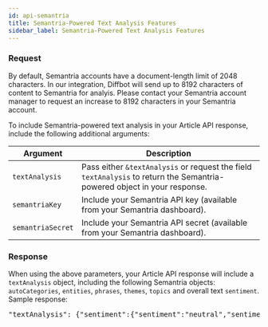 ```yaml
---
id: api-semantria
title: Semantria-Powered Text Analysis Features
sidebar_label: Semantria-Powered Text Analysis Features
---
```


<div id="docBody"><h3 id="request">Request</h3><div class="alert alert-warning">By default, Semantria accounts have a document-length limit of 2048 characters. In our integration, Diffbot will send up to 8192 characters of content to Semantria for analyis. Please contact your Semantria account manager to request an increase to 8192 characters in your Semantria account.</div><p>To include Semantria-powered text analysis in your Article API response, include the following additional arguments:</p><!--{arguments}--><table class="controls table table-bordered" id="arguments" border="0" cellpadding="5"><thead><tr><th>Argument</th><th>Description</th></tr></thead><tr><td class=""><code>textAnalysis</code></td><td class=" default"><div>Pass either <code>&amp;textAnalysis</code> or request the field <code>textAnalysis</code> to return the Semantria-powered object in your response.</div></td></tr><tr><td class=""><code>semantriaKey</code></td><td class=" default"><div>Include your Semantria API key (available from your Semantria dashboard).</div></td></tr><tr><td class=""><code>semantriaSecret</code></td><td class=" default"><div>Include your Semantria API secret (available from your Semantria dashboard).</div></td></tr></table><!--{endarguments}--><h3 id="response">Response</h3><p>When using the above parameters, your Article API response will include a <code>textAnalysis</code> object, including the following Semantria objects: <code>autoCategories</code>, <code>entities</code>, <code>phrases</code>,  <code>themes</code>, <code>topics</code> and overall text <code>sentiment</code>. Sample response:</p><div class="indent"><pre class="code">"textAnalysis": {"sentiment":{"sentiment":"neutral","sentiment_score":0.16984577},"topics":[{"sentimentPolarity":"neutral","title":"Business","strengthScore":1.0288622,"hitCount":0,"sentimentScore":0.16},{"sentimentPolarity":"neutral","title":"Software and Internet","strengthScore":0.66311085,"hitCount":0,"sentimentScore":0.35878357},{"sentimentPolarity":"neutral","title":"Technology","strengthScore":0.5827793,"hitCount":0,"sentimentScore":0.14941517}],"themes":[{"sentimentPolarity":"positive","concept":"artificial intelligence work","isAbout":false,"strengthScore":2.191726,"evidence":7,"sentimentScore":0.56},{"sentimentPolarity":"positive","concept":"Diffbot knowledge graph","isAbout":true,"strengthScore":2.1505294,"evidence":7,"sentimentScore":3.3855999},{"sentimentPolarity":"positive","concept":"semantic data","isAbout":true,"strengthScore":2.138518,"evidence":7,"sentimentScore":1.6089513},{"sentimentPolarity":"positive","concept":"using machine","isAbout":true,"strengthScore":2.138518,"evidence":7,"sentimentScore":1.7184318},{"sentimentPolarity":"positive","concept":"learning algorithms","isAbout":true,"strengthScore":2.138518,"evidence":7,"sentimentScore":1.7731719}],"phrases":[{"sentimentPolarity":"positive","title":"smartphones","isNegated":false,"sentimentScore":1.35,"type":"detected","negatingPhrase":null},{"sentimentPolarity":"negative","title":"effective","isNegated":true,"sentimentScore":-0.6,"type":"detected","negatingPhrase":"not"},{"sentimentPolarity":"positive","title":"significantly","isNegated":false,"sentimentScore":0.9889138,"type":"detected","negatingPhrase":null},{"sentimentPolarity":"negative","title":"artificial","isNegated":false,"sentimentScore":-0.48759997,"type":"detected","negatingPhrase":null},{"sentimentPolarity":"positive","title":"entire range","isNegated":false,"sentimentScore":0.608809,"type":"detected","negatingPhrase":null},{"sentimentPolarity":"neutral","title":"Skrillex song","isNegated":null,"sentimentScore":null,"type":"possible","negatingPhrase":null},{"sentimentPolarity":"neutral","title":"instant reviews","isNegated":null,"sentimentScore":null,"type":"possible","negatingPhrase":null},{"sentimentPolarity":"neutral","title":"Android smartphone","isNegated":null,"sentimentScore":null,"type":"possible","negatingPhrase":null},{"sentimentPolarity":"neutral","title":"soon work","isNegated":null,"sentimentScore":null,"type":"possible","negatingPhrase":null},{"sentimentPolarity":"neutral","title":"semantic data","isNegated":null,"sentimentScore":null,"type":"possible","negatingPhrase":null}],"autoCategories":[{"title":"Internet","strengthScore":1,"subCategories": [{"strengthScore": 0.5909194,"title": "Web_syndication"},{"strengthScore": 0.51794964,"title": "Web_design"}]},{"title":"IT","strengthScore":1,"subCategories": [{"strengthScore": 0.5565067,"title": "Cloud_platforms"},{"strengthScore": 0.4739992,"title": "Data_warehousing"}]},{"title":"Computer_Science","strengthScore":1},{"title":"Mobile_Phones","strengthScore":0.77090555},{"title":"Computers","strengthScore":0.7093105}],"entities":[{"sentimentPolarity":"positive","title":"Google","isAbout":true,"confident":true,"evidence":7,"sentimentScore":2.452183,"type":"Company"},{"sentimentPolarity":"positive","title":"Microsoft","isAbout":true,"confident":true,"evidence":7,"sentimentScore":0.9013969,"type":"Company"},{"sentimentPolarity":"positive","title":"Mike Tung","isAbout":true,"confident":true,"evidence":7,"sentimentScore":2.8511598,"type":"Person"},{"sentimentPolarity":"positive","title":"Peter Kerwin","isAbout":false,"confident":true,"evidence":7,"sentimentScore":0.75828093,"type":"Person"},{"sentimentPolarity":"neutral","title":"George Clooney","isAbout":false,"confident":true,"evidence":6,"sentimentScore":0.07280645,"type":"Person"}]}</pre></div></div>